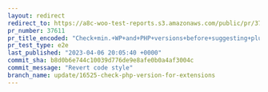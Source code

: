 ```yaml
---
layout: redirect
redirect_to: https://a8c-woo-test-reports.s3.amazonaws.com/public/pr/37611/e2e/index.html
pr_number: 37611
pr_title_encoded: "Check+min.+WP+and+PHP+versions+before+suggesting+plugins"
pr_test_type: e2e
last_published: "2023-04-06 20:05:40 +0000"
commit_sha: b8d0b6e744c10039d776de9e8afe0b0a4af3004c
commit_message: "Revert code style"
branch_name: update/16525-check-php-version-for-extensions
---
```

